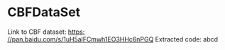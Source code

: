 # CBFDataSet
Link to CBF dataset: [https: //pan.baidu.com/s/1uH5alFCmwh1EO3HHc6nPGQ](https://pan.baidu.com/s/1uH5alFCmwh1EO3HHc6nPGQ)
Extracted code: abcd
